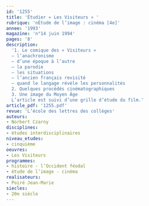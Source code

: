 ```yaml
---
id: '1255'
title: 'Étudier « Les Visiteurs » '
rubrique: 'nÉtude de l’image : cinéma [4e]'
annee: '1993'
magazine: 'n°14 juin 1994'
pages: '8'
description: 
  '1. Le comique des « Visiteurs »
  – l’anachronisme
  – d’une époque à l’autre
  – la parodie
  – les situations
  – l’ancien français revisité
  – quand le langage révèle les personnalités
  2. Quelques procédés cinématographiques
  3. Une image du Moyen Âge
  L’article est suivi d’une grille d’étude du film.'
article_pdf: '1255.pdf'
revue: 'L’école des lettres des collèges'
auteurs:
- Norbert Czarny
disciplines:
- études interdisciplinaires
niveau_etudes:
- cinquième
oeuvres:
- Les Visiteurs
programmes:
- histoire - l’Occident féodal
- étude de l’image - cinéma
realisateurs:
- Poiré Jean-Marie
siecles:
- 20e siècle
---
```

